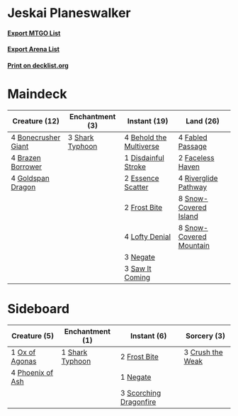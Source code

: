 # Jeskai Planeswalker

#### [Export MTGO List](../collection/Jeskai%20Planeswalker/Jeskai%20Planeswalker.txt)
#### [Export Arena List](../collection/Jeskai%20Planeswalker/Jeskai%20Planeswalker_arena.txt)
#### [Print on decklist.org](http://decklist.org/?deckmain=4%09Behold%20the%20Multiverse%0A4%09Bonecrusher%20Giant%0A4%09Brazen%20Borrower%0A1%09Disdainful%20Stroke%0A2%09Essence%20Scatter%0A4%09Fabled%20Passage%0A2%09Faceless%20Haven%0A2%09Frost%20Bite%0A4%09Goldspan%20Dragon%0A4%09Lofty%20Denial%0A3%09Negate%0A4%09Riverglide%20Pathway%0A3%09Saw%20It%20Coming%0A3%09Shark%20Typhoon%0A8%09Snow-Covered%20Island%0A8%09Snow-Covered%20Mountain&deckside=3%09Crush%20the%20Weak%0A2%09Frost%20Bite%0A1%09Negate%0A1%09Ox%20of%20Agonas%0A4%09Phoenix%20of%20Ash%0A3%09Scorching%20Dragonfire%0A1%09Shark%20Typhoon)
# Maindeck

|                                        Creature (12)                                         |                                     Enchantment (3)                                      |                                           Instant (19)                                           |                                            Land (26)                                             |
|----------------------------------------------------------------------------------------------|------------------------------------------------------------------------------------------|--------------------------------------------------------------------------------------------------|--------------------------------------------------------------------------------------------------|
|4 [Bonecrusher Giant](http://gatherer.wizards.com/Pages/Card/Details.aspx?multiverseid=473077)|3 [Shark Typhoon](http://gatherer.wizards.com/Pages/Card/Details.aspx?multiverseid=479587)|4 [Behold the Multiverse](http://gatherer.wizards.com/Pages/Card/Details.aspx?multiverseid=503653)|4 [Fabled Passage](http://gatherer.wizards.com/Pages/Card/Details.aspx?multiverseid=473206)       |
|4 [Brazen Borrower](http://gatherer.wizards.com/Pages/Card/Details.aspx?multiverseid=473001)  |                                                                                          |1 [Disdainful Stroke](http://gatherer.wizards.com/Pages/Card/Details.aspx?multiverseid=420705)    |2 [Faceless Haven](http://gatherer.wizards.com/Pages/Card/Details.aspx?multiverseid=503874)       |
|4 [Goldspan Dragon](http://gatherer.wizards.com/Pages/Card/Details.aspx?multiverseid=503751)  |                                                                                          |2 [Essence Scatter](http://gatherer.wizards.com/Pages/Card/Details.aspx?multiverseid=426754)      |4 [Riverglide Pathway](http://gatherer.wizards.com/Pages/Card/Details.aspx?multiverseid=491920)   |
|                                                                                              |                                                                                          |2 [Frost Bite](http://gatherer.wizards.com/Pages/Card/Details.aspx?multiverseid=503750)           |8 [Snow-Covered Island](http://gatherer.wizards.com/Pages/Card/Details.aspx?multiverseid=121130)  |
|                                                                                              |                                                                                          |4 [Lofty Denial](http://gatherer.wizards.com/Pages/Card/Details.aspx?multiverseid=485379)         |8 [Snow-Covered Mountain](http://gatherer.wizards.com/Pages/Card/Details.aspx?multiverseid=121233)|
|                                                                                              |                                                                                          |3 [Negate](http://gatherer.wizards.com/Pages/Card/Details.aspx?multiverseid=423707)               |                                                                                                  |
|                                                                                              |                                                                                          |3 [Saw It Coming](http://gatherer.wizards.com/Pages/Card/Details.aspx?multiverseid=503684)        |                                                                                                  |


# Sideboard

|                                       Creature (5)                                        |                                     Enchantment (1)                                      |                                           Instant (6)                                           |                                        Sorcery (3)                                        |
|-------------------------------------------------------------------------------------------|------------------------------------------------------------------------------------------|-------------------------------------------------------------------------------------------------|-------------------------------------------------------------------------------------------|
|1 [Ox of Agonas](http://gatherer.wizards.com/Pages/Card/Details.aspx?multiverseid=476398)  |1 [Shark Typhoon](http://gatherer.wizards.com/Pages/Card/Details.aspx?multiverseid=479587)|2 [Frost Bite](http://gatherer.wizards.com/Pages/Card/Details.aspx?multiverseid=503750)          |3 [Crush the Weak](http://gatherer.wizards.com/Pages/Card/Details.aspx?multiverseid=503740)|
|4 [Phoenix of Ash](http://gatherer.wizards.com/Pages/Card/Details.aspx?multiverseid=476399)|                                                                                          |1 [Negate](http://gatherer.wizards.com/Pages/Card/Details.aspx?multiverseid=423707)              |                                                                                           |
|                                                                                           |                                                                                          |3 [Scorching Dragonfire](http://gatherer.wizards.com/Pages/Card/Details.aspx?multiverseid=473101)|                                                                                           |

